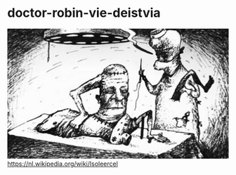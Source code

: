 # doctor-robin-vie-deistvia
![](https://github.com/nondejus/doctor-robin-vie-deistvia/blob/main/ArtBoard%20Image%20(323).jpg)
https://nl.wikipedia.org/wiki/Isoleercel

